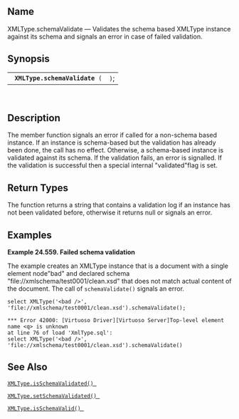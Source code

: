 <div id="fn_xmltype.schemavalidate" class="refentry">

<div class="titlepage">

</div>

<div class="refnamediv">

## Name

XMLType.schemaValidate — Validates the schema based XMLType instance
against its schema and signals an error in case of failed validation.

</div>

<div class="refsynopsisdiv">

## Synopsis

<div id="fsyn_xmltype.schemavalidate" class="funcsynopsis">

|                                     |      |
|-------------------------------------|------|
| ` `**`XMLType.schemaValidate`**` (` | `)`; |

<div class="funcprototype-spacer">

 

</div>

</div>

</div>

<div id="desc_xmltype.schemavalidate" class="refsect1">

## Description

The member function signals an error if called for a non-schema based
instance. If an instance is schema-based but the validation has already
been done, the call has no effect. Otherwise, a schema-based instance is
validated against its schema. If the validation fails, an error is
signalled. If the validation is successful then a special internal
"validated"flag is set.

</div>

<div id="ret_xmltype.schemavalidate" class="refsect1">

## Return Types

The function returns a string that contains a validation log if an
instance has not been validated before, otherwise it returns null or
signals an error.

</div>

<div id="examples_xmltype.schemavalidate" class="refsect1">

## Examples

<div id="ex_xmltype.schemavalidate" class="example">

**Example 24.559. Failed schema validation**

<div class="example-contents">

The example creates an XMLType instance that is a document with a single
element node"bad" and declared schema
"file://xmlschema/test0001/clean.xsd" that does not match actual content
of the document. The call of `schemaValidate()` signals an error.

``` screen
select XMLType('<bad />', 'file://xmlschema/test0001/clean.xsd').schemaValidate();

*** Error 42000: [Virtuoso Driver][Virtuoso Server]Top-level element name <q> is unknown
at line 76 of load 'XmlType.sql':
select XMLType('<bad />', 'file://xmlschema/test0001/clean.xsd').schemaValidate() 
```

</div>

</div>

  

</div>

<div id="seealso_xmltype.schemavalidate" class="refsect1">

## See Also

<a href="fn_xmltype.isschemavalidated.html" class="link"
title="XMLType.isSchemaValidated"><code
class="function">XMLType.isSchemaValidated() </code></a>

<a href="fn_xmltype.setschemavalidated.html" class="link"
title="XMLType.setSchemaValidated"><code
class="function">XMLType.setSchemaValidated() </code></a>

<a href="fn_xmltype.isschemavalid.html" class="link"
title="XMLType.isSchemaValid"><code
class="function">XMLType.isSchemaValid() </code></a>

</div>

</div>

